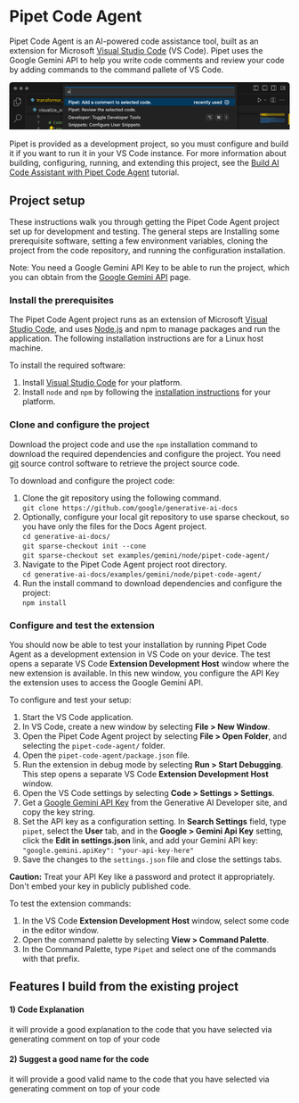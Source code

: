 # Pipet Code Agent

Pipet Code Agent is an AI-powered code assistance tool, built as an extension
for Microsoft [Visual Studio Code](https://code.visualstudio.com/) (VS Code).
Pipet uses the Google Gemini API to help you write code comments and review your
code by adding commands to the command pallete of VS Code.

![pipet-code-agent](./pipet-snippet.png)

Pipet is provided as a development project, so you must configure and build
it if you want to run it in your VS Code instance. For more information
about building, configuring, running, and extending this project, see the
[Build AI Code Assistant with Pipet Code Agent](https://ai.google.dev/examples/pipet-code-agent) tutorial.

## Project setup

These instructions walk you through getting the Pipet Code Agent project set up
for development and testing. The general steps are Installing some prerequisite
software, setting a few environment variables, cloning the project from the code
repository, and running the configuration installation.

Note: You need a Google Gemini API Key to be able to run the project, which you
can obtain from the [Google Gemini API](https://ai.google.dev/tutorials/setup) page.

### Install the prerequisites

The Pipet Code Agent project runs as an extension of Microsoft [Visual Studio
Code](https://code.visualstudio.com/), and uses
[Node.js](https://nodejs.org/) and npm to manage packages and run the
application. The following installation instructions are for a Linux host
machine.

To install the required software:

1.  Install [Visual Studio Code](https://code.visualstudio.com/download)
    for your platform.
1.  Install `node` and `npm` by following the [installation
    instructions](https://nodejs.org/) for your platform.

### Clone and configure the project

Download the project code and use the `npm` installation command to download
the required dependencies and configure the project. You need
[git](https://git-scm.com/) source control software to retrieve
the project source code.

To download and configure the project code:

1.  Clone the git repository using the following command.\
    `git clone https://github.com/google/generative-ai-docs`
1.  Optionally, configure your local git repository to use sparse checkout,
so you have only the files for the Docs Agent project.\
    `cd generative-ai-docs/`\
    `git sparse-checkout init --cone`\
    `git sparse-checkout set examples/gemini/node/pipet-code-agent/`
1.  Navigate to the Pipet Code Agent project root directory.\
    `cd generative-ai-docs/examples/gemini/node/pipet-code-agent/`
1.  Run the install command to download dependencies and configure the project:\
    `npm install`

### Configure and test the extension

You should now be able to test your installation by running Pipet Code Agent as
a development extension in VS Code on your device. The test opens a separate VS
Code **Extension Development Host** window where the new extension is available.
In this new window, you configure the API Key the extension uses to access the
Google Gemini API.

To configure and test your setup:

1.  Start the VS Code application.
1.  In VS Code, create a new window by selecting **File > New Window**.
1.  Open the Pipet Code Agent project by selecting **File > Open Folder**,
    and selecting the `pipet-code-agent/` folder.
1.  Open the `pipet-code-agent/package.json` file.
1.  Run the extension in debug mode by selecting **Run > Start Debugging**.
    This step opens a separate VS Code **Extension Development Host** window.
1.  Open the VS Code settings by selecting **Code > Settings > Settings**.
1.  Get a [Google Gemini API Key](https://ai.google.dev/tutorials/setup)
    from the Generative AI Developer site, and copy the key string.
1.  Set the API key as a configuration setting. In **Search Settings**
    field, type `pipet`, select the **User** tab, and in the **Google > Gemini
    Api Key** setting, click the **Edit in settings.json** link, and add your
    Gemini API key:\
    `"google.gemini.apiKey": "your-api-key-here"`
1.  Save the changes to the `settings.json` file and close the settings tabs.

**Caution:** Treat your API Key like a password and protect it appropriately. Don't
embed your key in publicly published code.

To test the extension commands:

1.  In the VS Code **Extension Development Host** window, select some code
    in the editor window.
1.  Open the command palette by selecting **View > Command Palette**.
1.  In the Command Palette, type `Pipet` and select one of the commands with
    that prefix.


## Features I build from the existing project
#### 1) Code Explanation
it will provide a good explanation to the code that you have selected via generating comment on top of your code
#### 2) Suggest a good name for the code
it will provide a good valid name to the code that you have selected via generating comment on top of your code

